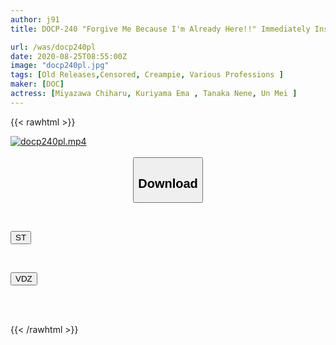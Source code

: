 ```yaml
---
author: j91
title: DOCP-240 "Forgive Me Because I'm Already Here!!" Immediately Insert It In The Too Erotic Big Ass Of The Beautiful Staff Dispatched By The Housekeeping Service! !! Hitting Repeatedly With A Violent Piston ... 2

url: /was/docp240pl
date: 2020-08-25T08:55:00Z
image: "docp240pl.jpg"
tags: [Old Releases,Censored, Creampie, Various Professions	]
maker: [DOC]
actress: [Miyazawa Chiharu, Kuriyama Ema , Tanaka Nene, Un Mei ]
---
```



{{< rawhtml >}}

<div class="video" data-videoid="1xKQ87go9XteqyA">
    <a href="javascript:;">
        <img src="/was/docp240pl/docp240pl.jpg" width="WIDTH" height="HEIGHT" alt="docp240pl.mp4" loading="lazy">
    </a>
</div>

<script type="text/javascript" src="https://j91.asia/asset/on-demand-st.js"></script>

<br>
  <link rel="stylesheet" href="https://j91.asia/asset/bs5.css">
  
  <center>
  <button class="btn btn-primary" type="button" data-bs-toggle="collapse" data-bs-target=".multi-collapse" aria-expanded="false" aria-controls="multiCollapseExample1 multiCollapseExample2"><h2>Download</h2></button></center>
</p>
<div class="row">
  <div class="col">
    <div class="collapse multi-collapse" id="multiCollapseExample1">
      <div class="card card-body">
	      	      <br>
<div class="buttons">  
<p><a href="https://streamtape.to/v/1xKQ87go9XteqyA" target="_blank"><button class="btn-hover color-3"><i class="fa fa-download"></i> ST</button></a></p></div>
    </div>
  </div>
</div>
  <div class="col">
    <div class="collapse multi-collapse" id="multiCollapseExample2">
      <div class="card card-body">
	      <br>
<div class="buttons">
<p><a href="https://vidoza.net/6hgcnafx1bug" target="_blank"><button class="btn-hover color-1"><i class="fa fa-download"></i> VDZ</button></a></p></div>
<br><br>
      </div>
    </div>
  </div>
</div>

{{< /rawhtml >}}